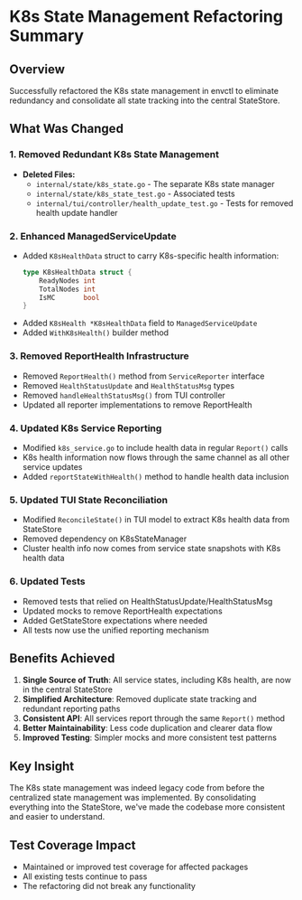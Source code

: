 # K8s State Management Refactoring Summary

## Overview
Successfully refactored the K8s state management in envctl to eliminate redundancy and consolidate all state tracking into the central StateStore.

## What Was Changed

### 1. Removed Redundant K8s State Management
- **Deleted Files:**
  - `internal/state/k8s_state.go` - The separate K8s state manager
  - `internal/state/k8s_state_test.go` - Associated tests
  - `internal/tui/controller/health_update_test.go` - Tests for removed health update handler

### 2. Enhanced ManagedServiceUpdate
- Added `K8sHealthData` struct to carry K8s-specific health information:
  ```go
  type K8sHealthData struct {
      ReadyNodes int
      TotalNodes int
      IsMC       bool
  }
  ```
- Added `K8sHealth *K8sHealthData` field to `ManagedServiceUpdate`
- Added `WithK8sHealth()` builder method

### 3. Removed ReportHealth Infrastructure
- Removed `ReportHealth()` method from `ServiceReporter` interface
- Removed `HealthStatusUpdate` and `HealthStatusMsg` types
- Removed `handleHealthStatusMsg()` from TUI controller
- Updated all reporter implementations to remove ReportHealth

### 4. Updated K8s Service Reporting
- Modified `k8s_service.go` to include health data in regular `Report()` calls
- K8s health information now flows through the same channel as all other service updates
- Added `reportStateWithHealth()` method to handle health data inclusion

### 5. Updated TUI State Reconciliation
- Modified `ReconcileState()` in TUI model to extract K8s health data from StateStore
- Removed dependency on K8sStateManager
- Cluster health info now comes from service state snapshots with K8s health data

### 6. Updated Tests
- Removed tests that relied on HealthStatusUpdate/HealthStatusMsg
- Updated mocks to remove ReportHealth expectations
- Added GetStateStore expectations where needed
- All tests now use the unified reporting mechanism

## Benefits Achieved

1. **Single Source of Truth**: All service states, including K8s health, are now in the central StateStore
2. **Simplified Architecture**: Removed duplicate state tracking and redundant reporting paths
3. **Consistent API**: All services report through the same `Report()` method
4. **Better Maintainability**: Less code duplication and clearer data flow
5. **Improved Testing**: Simpler mocks and more consistent test patterns

## Key Insight
The K8s state management was indeed legacy code from before the centralized state management was implemented. By consolidating everything into the StateStore, we've made the codebase more consistent and easier to understand.

## Test Coverage Impact
- Maintained or improved test coverage for affected packages
- All existing tests continue to pass
- The refactoring did not break any functionality 